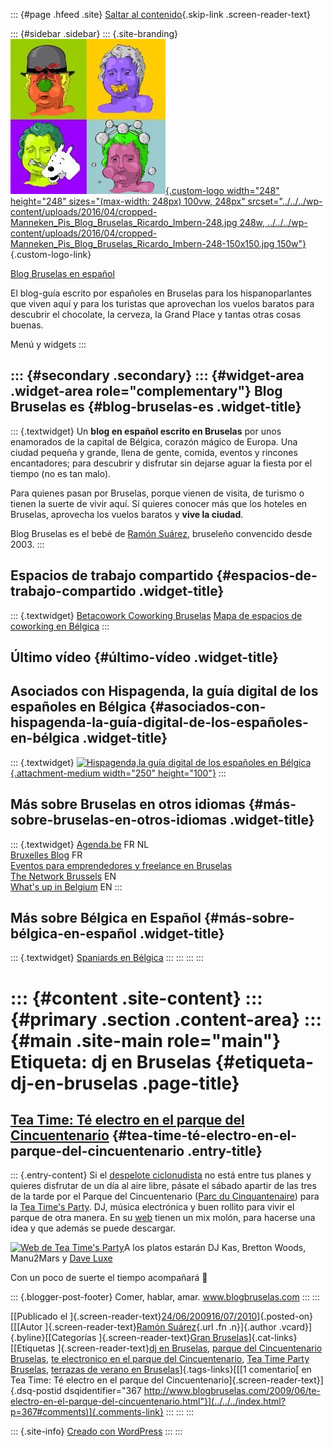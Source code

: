 ::: {#page .hfeed .site}
[Saltar al contenido](index.html#content){.skip-link
.screen-reader-text}

::: {#sidebar .sidebar}
::: {.site-branding}
[![](../../../wp-content/uploads/2016/04/cropped-Manneken_Pis_Blog_Bruselas_Ricardo_Imbern-248.jpg){.custom-logo
width="248" height="248" sizes="(max-width: 248px) 100vw, 248px"
srcset="../../../wp-content/uploads/2016/04/cropped-Manneken_Pis_Blog_Bruselas_Ricardo_Imbern-248.jpg 248w, ../../../wp-content/uploads/2016/04/cropped-Manneken_Pis_Blog_Bruselas_Ricardo_Imbern-248-150x150.jpg 150w"}](../../../index.html){.custom-logo-link}

[Blog Bruselas en español](../../../index.html)

El blog-guía escrito por españoles en Bruselas para los hispanoparlantes
que viven aquí y para los turistas que aprovechan los vuelos baratos
para descubrir el chocolate, la cerveza, la Grand Place y tantas otras
cosas buenas.

Menú y widgets
:::

::: {#secondary .secondary}
::: {#widget-area .widget-area role="complementary"}
Blog Bruselas es {#blog-bruselas-es .widget-title}
----------------

::: {.textwidget}
Un **blog en español escrito en Bruselas** por unos enamorados de la
capital de Bélgica, corazón mágico de Europa. Una ciudad pequeña y
grande, llena de gente, comida, eventos y rincones encantadores; para
descubrir y disfrutar sin dejarse aguar la fiesta por el tiempo (no es
tan malo).

Para quienes pasan por Bruselas, porque vienen de visita, de turismo o
tienen la suerte de vivir aquí. Sí quieres conocer más que los hoteles
en Bruselas, aprovecha los vuelos baratos y **vive la ciudad**.

Blog Bruselas es el bebé de [Ramón Suárez](http://www.ramonsuarez.com),
bruseleño convencido desde 2003.
:::

Espacios de trabajo compartido {#espacios-de-trabajo-compartido .widget-title}
------------------------------

::: {.textwidget}
[Betacowork Coworking Bruselas](http://www.betacowork.com) [Mapa de
espacios de coworking en Bélgica](http://coworkingbelgium.com)
:::

Último vídeo {#último-vídeo .widget-title}
------------

Asociados con Hispagenda, la guía digital de los españoles en Bélgica {#asociados-con-hispagenda-la-guía-digital-de-los-españoles-en-bélgica .widget-title}
---------------------------------------------------------------------

::: {.textwidget}
[![Hispagenda,la guía digital de los españoles en
Bélgica](../../../wp-content/uploads/2010/04/Hispagenda-250px.gif "Hispagenda, la guía digital de los españoles en Bélgica"){.attachment-medium
width="250" height="100"}](http://www.hispagenda.com)
:::

Más sobre Bruselas en otros idiomas {#más-sobre-bruselas-en-otros-idiomas .widget-title}
-----------------------------------

::: {.textwidget}
[Agenda.be](http://www.agenda.be) FR NL\
[Bruxelles Blog](http://www.bxlblog.be/) FR\
[Eventos para emprendedores y freelance en
Bruselas](http://www.betacowork.com/events/)\
[The Network
Brussels](http://groups.yahoo.com/group/TheNetworkBrussels/) EN\
[What\'s up in Belgium](http://www.whatsupin.be/) EN
:::

Más sobre Bélgica en Español {#más-sobre-bélgica-en-español .widget-title}
----------------------------

::: {.textwidget}
[Spaniards en Bélgica](http://www.spaniards.es/paises/belgica)
:::
:::
:::
:::

::: {#content .site-content}
::: {#primary .section .content-area}
::: {#main .site-main role="main"}
Etiqueta: dj en Bruselas {#etiqueta-dj-en-bruselas .page-title}
========================

[Tea Time: Té electro en el parque del Cincuentenario](../../../index.html?p=367) {#tea-time-té-electro-en-el-parque-del-cincuentenario .entry-title}
---------------------------------------------------------------------------------

::: {.entry-content}
Si el [despelote
ciclonudista](http://www.blogbruselas.com/2009/06/despelote-sobre-ruedas-en-bruselas.html)
no está entre tus planes y quieres disfrutar de un día al aire libre,
pásate el sábado apartir de las tres de la tarde por el Parque del
Cincuentenario ([Parc du
Cinquantenaire](http://maps.google.fr/maps/ms?source=s_q&hl=fr&geocode=&ie=UTF8&t=h&msa=0&msid=112529632484558750903.00046bd228b6bea88d1cd&ll=50.840741,4.391833&spn=0.001728,0.004828&z=18))
para la [Tea Time's Party](http://teatime.be/). DJ, música electrónica y
buen rollito para vivir el parque de otra manera. En su
[web](http://teatime.be/) tienen un mix molón, para hacerse una idea y
que además se puede descargar.

[![Web de Tea Time\'s
Party](http://lh5.ggpht.com/_m9ESRqvSnjc/SjyhVEbQ9FI/AAAAAAAACeY/x-ZfmA_dES8/s800/TEA%20TIME%27S%20PARTY.png)](http://lh5.ggpht.com/_m9ESRqvSnjc/SjyhVEbQ9FI/AAAAAAAACeY/x-ZfmA_dES8/s800/TEA%20TIME%27S%20PARTY.png)A
los platos estarán DJ Kas, Bretton Woods, Manu2Mars y [Dave
Luxe](http://www.myspace.com/daveluxe)

Con un poco de suerte el tiempo acompañará 🙂

::: {.blogger-post-footer}
Comer, hablar, amar. www.blogbruselas.com
:::
:::

[[Publicado el
]{.screen-reader-text}[24/06/200916/07/2010](../../../index.html?p=367)]{.posted-on}[[[Autor
]{.screen-reader-text}[Ramón
Suárez](../../2010/04/30/index.html?author=2){.url .fn .n}]{.author
.vcard}]{.byline}[[Categorías ]{.screen-reader-text}[Gran
Bruselas](../../category/gran-bruselas/index.html)]{.cat-links}[[Etiquetas
]{.screen-reader-text}[dj en Bruselas](index.html), [parque del
Cincuentenario
Bruselas](../parque-del-cincuentenario-bruselas/index.html), [te
electronico en el parque del
Cincuentenario](../te-electronico-en-el-parque-del-cincuentenario/index.html),
[Tea Time Party Bruselas](../tea-time-party-bruselas/index.html),
[terrazas de verano en
Bruselas](../terrazas-de-verano-en-bruselas/index.html)]{.tags-links}[[[1
comentario[ en Tea Time: Té electro en el parque del
Cincuentenario]{.screen-reader-text}]{.dsq-postid
dsqidentifier="367 http://www.blogbruselas.com/2009/06/te-electro-en-el-parque-del-cincuentenario.html"}](../../../index.html?p=367#comments)]{.comments-link}
:::
:::
:::

::: {.site-info}
[Creado con WordPress](https://es.wordpress.org/)
:::
:::
